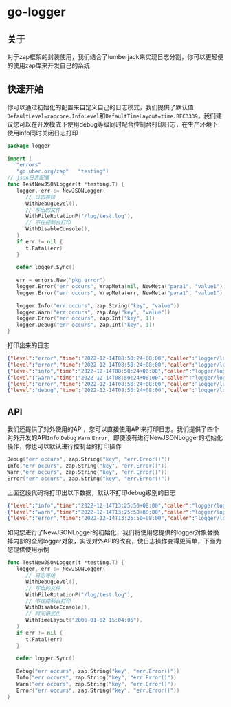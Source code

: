 
# go-logger

## 关于
对于zap框架的封装使用，我们结合了lumberjack来实现日志分割，你可以更轻便的使用zap库来开发自己的系统

## 快速开始

你可以通过初始化的配置来自定义自己的日志模式，我们提供了默认值`DefaultLevel=zapcore.InfoLevel`和`DefaultTimeLayout=time.RFC3339`，我们建议您可以在开发模式下使用debug等级同时配合控制台打印日志，在生产环境下使用info同时关闭日志打印
```go
package logger  
  
import (  
   "errors"  
   "go.uber.org/zap"   "testing")  
// json日志配置
func TestNewJSONLogger(t *testing.T) {  
   logger, err := NewJSONLogger(  
      // 日志等级  
      WithDebugLevel(),  
      // 写出的文件  
      WithFileRotationP("/log/test.log"),  
      // 不在控制台打印  
      WithDisableConsole(),  
   )  
   if err != nil {  
      t.Fatal(err)  
   }  
  
   defer logger.Sync()  
  
   err = errors.New("pkg error")  
   logger.Error("err occurs", WrapMeta(nil, NewMeta("para1", "value1"), NewMeta("para2", "value2"))...)  
   logger.Error("err occurs", WrapMeta(err, NewMeta("para1", "value1"), NewMeta("para2", "value2"))...)  
  
   logger.Info("err occurs", zap.String("key", "value"))  
   logger.Warn("err occurs", zap.Any("key", "value"))  
   logger.Error("err occurs", zap.Int("key", 1))  
   logger.Debug("err occurs", zap.Int("key", 1))  
}
```
打印出来的日志
```json
{"level":"error","time":"2022-12-14T08:50:24+08:00","caller":"logger/logger_test.go:25","msg":"err occurs","meta":{"para1":"value1","para2":"value2"}}
{"level":"error","time":"2022-12-14T08:50:24+08:00","caller":"logger/logger_test.go:26","msg":"err occurs","error":"pkg error","meta":{"para1":"value1","para2":"value2"}}
{"level":"info","time":"2022-12-14T08:50:24+08:00","caller":"logger/logger_test.go:28","msg":"err occurs","key":"value"}
{"level":"warn","time":"2022-12-14T08:50:24+08:00","caller":"logger/logger_test.go:29","msg":"err occurs","key":"value"}
{"level":"error","time":"2022-12-14T08:50:24+08:00","caller":"logger/logger_test.go:30","msg":"err occurs","key":1}
{"level":"debug","time":"2022-12-14T08:50:24+08:00","caller":"logger/logger_test.go:31","msg":"err occurs","key":1}
```
## API

我们还提供了对外使用的API，您可以直接使用API来打印日志。我们提供了四个对外开发的API`Info` `Debug`  `Warn` `Error`，即使没有进行NewJSONLogger的初始化操作，你也可以默认进行控制台的打印操作
```go
Debug("err occurs", zap.String("key", "err.Error()"))  
Info("err occurs", zap.String("key", "err.Error()"))  
Warn("err occurs", zap.String("key", "err.Error()"))  
Error("err occurs", zap.String("key", "err.Error()"))
```
上面这段代码将打印出以下数据，默认不打印debug级别的日志
```json
{"level":"info","time":"2022-12-14T13:25:50+08:00","caller":"logger/logger.go:262","msg":"err occurs","key":"err.Error()"}
{"level":"warn","time":"2022-12-14T13:25:50+08:00","caller":"logger/logger.go:272","msg":"err occurs","key":"err.Error()"}
{"level":"error","time":"2022-12-14T13:25:50+08:00","caller":"logger/logger.go:277","msg":"err occurs","key":"err.Error()"}
```
如何您进行了NewJSONLogger的初始化，我们将使用您提供的logger对象替换掉内部的全局logger对象，实现对外API的改变，使日志操作变得更简单，下面为您提供使用示例
```go
func TestNewJSONLogger(t *testing.T) {  
   logger, err := NewJSONLogger(  
      // 日志等级  
      WithDebugLevel(),  
      // 写出的文件  
      WithFileRotationP("/log/test.log"),  
      // 不在控制台打印  
      WithDisableConsole(),  
      // 时间格式化  
      WithTimeLayout("2006-01-02 15:04:05"),  
   )  
   if err != nil {  
      t.Fatal(err)  
   }  
     
   defer logger.Sync()  
  
   Debug("err occurs", zap.String("key", "err.Error()"))  
   Info("err occurs", zap.String("key", "err.Error()"))  
   Warn("err occurs", zap.String("key", "err.Error()"))  
   Error("err occurs", zap.String("key", "err.Error()"))  
}
```